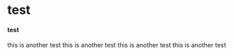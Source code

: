 # test
#### test
this is another test
this is another test
this is another test
this is another test

